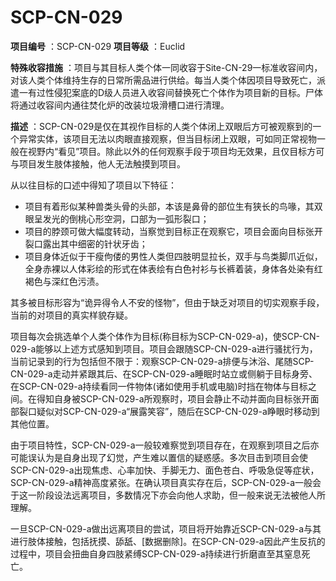 # SCP-CN-029


**项目编号** ：SCP-CN-029
**项目等级** ：Euclid

**特殊收容措施** ：项目与其目标人类个体一同收容于Site-CN-29一标准收容间内，对该人类个体维持生存的日常所需品进行供给。每当人类个体因项目导致死亡，派遣一有过性侵犯案底的D级人员进入收容间替换死亡个体作为项目新的目标。尸体将通过收容间内通往焚化炉的改装垃圾滑槽口进行清理。

**描述** ：SCP-CN-029是仅在其视作目标的人类个体闭上双眼后方可被观察到的一个异常实体，该项目无法以肉眼直接观察，但当目标闭上双眼，可如同正常视物一般在视野内“看见”项目。除此以外的任何观察手段于项目均无效果，且仅目标方可与项目发生肢体接触，他人无法触摸到项目。

从以往目标的口述中得知了项目以下特征：

- 项目有着形似某种兽类头骨的头部，本该是鼻骨的部位生有狭长的鸟喙，其双眼呈发光的倒桃心形空洞，口部为一弧形裂口；
- 项目的脖颈可做大幅度转动，当察觉到目标正在观察它，项目会面向目标张开裂口露出其中细密的针状牙齿；
- 项目身体近似于干瘦佝偻的男性人类但四肢明显拉长，双手与鸟类脚爪近似，全身赤裸以人体彩绘的形式在体表绘有白色衬衫与长裤着装，身体各处染有红褐色与深红色污渍。

其多被目标形容为“诡异得令人不安的怪物”，但由于缺乏对项目的切实观察手段，当前的对项目的真实样貌存疑。

项目每次会挑选单个人类个体作为目标(称目标为SCP-CN-029-a)，使SCP-CN-029-a能够以上述方式感知到项目。项目会跟随SCP-CN-029-a进行骚扰行为，当前记录到的行为包括但不限于：观察SCP-CN-029-a排便与沐浴、尾随SCP-CN-029-a走动并紧跟其后、在SCP-CN-029-a睡眠时站立或侧躺于目标身旁、在SCP-CN-029-a持续看同一件物体(诸如使用手机或电脑)时挡在物体与目标之间。在得知自身被SCP-CN-029-a所观察时，项目会静止不动并面向目标张开面部裂口疑似对SCP-CN-029-a“展露笑容”，随后在SCP-CN-029-a睁眼时移动到其他位置。

由于项目特性，SCP-CN-029-a一般较难察觉到项目存在，在观察到项目之后亦可能误认为是自身出现了幻觉，产生难以置信的疑惑感。多次目击到项目会使SCP-CN-029-a出现焦虑、心率加快、手脚无力、面色苍白、呼吸急促等症状，SCP-CN-029-a精神高度紧张。在确认项目真实存在后，SCP-CN-029-a一般会于这一阶段设法远离项目，多数情况下亦会向他人求助，但一般来说无法被他人所理解。

一旦SCP-CN-029-a做出远离项目的尝试，项目将开始靠近SCP-CN-029-a与其进行肢体接触，包括抚摸、舔舐、[数据删除]。在SCP-CN-029-a因此产生反抗的过程中，项目会扭曲自身四肢紧缚SCP-CN-029-a持续进行折磨直至其窒息死亡。







